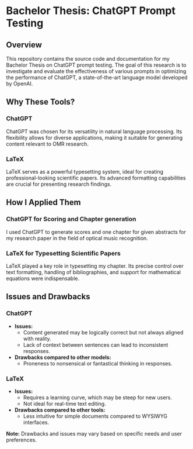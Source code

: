 # Bachelor Thesis: ChatGPT Prompt Testing

## Overview

This repository contains the source code and documentation for my Bachelor Thesis on ChatGPT prompt testing. The goal of this research is to investigate and evaluate the effectiveness of various prompts in optimizing the performance of ChatGPT, a state-of-the-art language model developed by OpenAI.

## Why These Tools?

### ChatGPT
ChatGPT was chosen for its versatility in natural language processing. Its flexibility allows for diverse applications, making it suitable for generating content relevant to OMR research.

### LaTeX
LaTeX serves as a powerful typesetting system, ideal for creating professional-looking scientific papers. Its advanced formatting capabilities are crucial for presenting research findings.

## How I Applied Them

### ChatGPT for Scoring and Chapter generation
I used ChatGPT to generate scores and one chapter for given abstracts for my research paper in the field of optical music recognition.

### LaTeX for Typesetting Scientific Papers
LaTeX played a key role in typesetting my chapter. Its precise control over text formatting, handling of bibliographies, and support for mathematical equations were indispensable.

## Issues and Drawbacks

### ChatGPT
- **Issues:**
  - Content generated may be logically correct but not always aligned with reality.
  - Lack of context between sentences can lead to inconsistent responses.
- **Drawbacks compared to other models:**
  - Proneness to nonsensical or fantastical thinking in responses.

### LaTeX
- **Issues:**
  - Requires a learning curve, which may be steep for new users.
  - Not ideal for real-time text editing.
- **Drawbacks compared to other tools:**
  - Less intuitive for simple documents compared to WYSIWYG interfaces.

**Note:** Drawbacks and issues may vary based on specific needs and user preferences.
